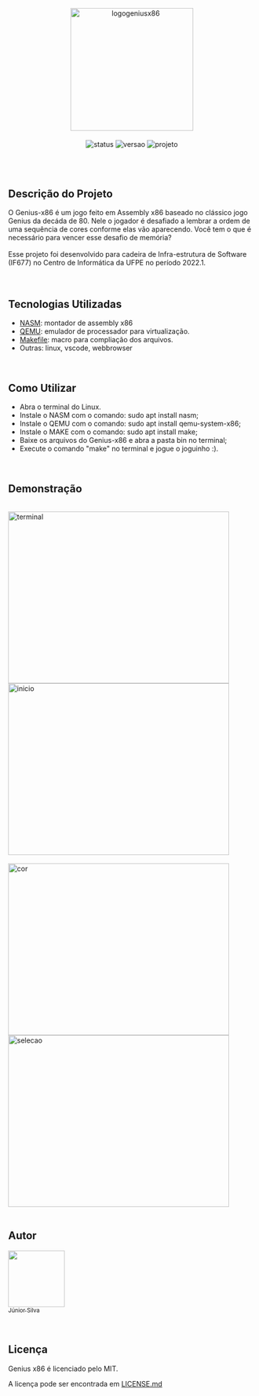 <div align="center">
  <img align="center" alt="logogeniusx86" height="250" width="250" src="https://user-images.githubusercontent.com/111616637/199765562-f5b47bab-1335-4217-9108-00e249fb75d8.png">
</div>

<div align="center" style="display: inline_block"><br>
  <img align="center" alt="status" src="http://img.shields.io/static/v1?label=STATUS&message=CONCLUIDO&color=GREEN&style=for-the-badge">
  <img align="center" alt="versao" src="http://img.shields.io/static/v1?label=VERSAO&message=1.0&color=blue&style=for-the-badge">
  <img align="center" alt="projeto" src="http://img.shields.io/static/v1?label=PROJETO&message=INFRA%20SOFT&color=yellow&style=for-the-badge">
</div><br><br><br>

<div>
  <h2> Descrição do Projeto </h2>
  <p3> O Genius-x86 é um jogo feito em Assembly x86 baseado no clássico jogo Genius da decáda de 80. Nele o jogador é desafiado a lembrar a ordem de uma sequência de cores conforme elas vão aparecendo. Você tem o que é necessário para vencer esse desafio de memória?</p3><br><br>
  <p3>Esse projeto foi desenvolvido para cadeira de Infra-estrutura de Software (IF677) no Centro de Informática da UFPE no período 2022.1.</p3>
</div><br><br>

<div>
  <h2> Tecnologias Utilizadas </h2>

 
* [NASM](https://www.nasm.us/): montador de assembly x86
* [QEMU](https://www.qemu.org/): emulador de processador para virtualização.
* [Makefile](https://howtoinstall.co/pt/make): macro para compliação dos arquivos.
* Outras: linux, vscode, webbrowser
</div><br>

<div>
  <h2> Como Utilizar </h2>
  
  
 * Abra o terminal do Linux.
 * Instale o NASM com o comando: sudo apt install nasm;
 * Instale o QEMU com o comando: sudo apt install qemu-system-x86;
 * Instale o MAKE com o comando: sudo apt install make;
 * Baixe os arquivos do Genius-x86 e abra a pasta bin no terminal;
 * Execute o comando "make" no terminal e jogue o joguinho :).
</div><br>

<h2> Demonstração </h2>
<div style="display: inline_block"><br>
  <img align="center" alt="terminal" height="350" width="450"  src="https://user-images.githubusercontent.com/111616637/199808763-0c74737a-6b02-49dd-8d12-d449c8847db1.png">
  <img align="center" alt="inicio" height="350" width="450"  src="https://user-images.githubusercontent.com/111616637/199809009-0b2c55ae-6958-4de2-900c-d9d3816bb6e9.png"><br><br>
  <img align="center" alt="cor" height="350" width="450"  src="https://user-images.githubusercontent.com/111616637/199816258-79e22794-861a-4726-a6d6-0cae9c9825ce.png">
  <img align="center" alt="selecao" height="350" width="450"  src="https://user-images.githubusercontent.com/111616637/199816174-a5c3e302-77c6-4ef4-bb2f-5592eefb21f2.png">
</div><br>

## Autor
[<img src="https://avatars.githubusercontent.com/jrchakalo?v=4" width=115><br><sub>Júnior Silva</sub>](https://github.com/jrchakalo)

<br>

<div>
  <h2> Licença </h2>
  <p3>Genius x86 é licenciado pelo MIT.</p3>
</div>

A licença pode ser encontrada em [LICENSE.md](https://github.com/jrchakalo/Genius-x86/blob/main/LICENSE.md)
